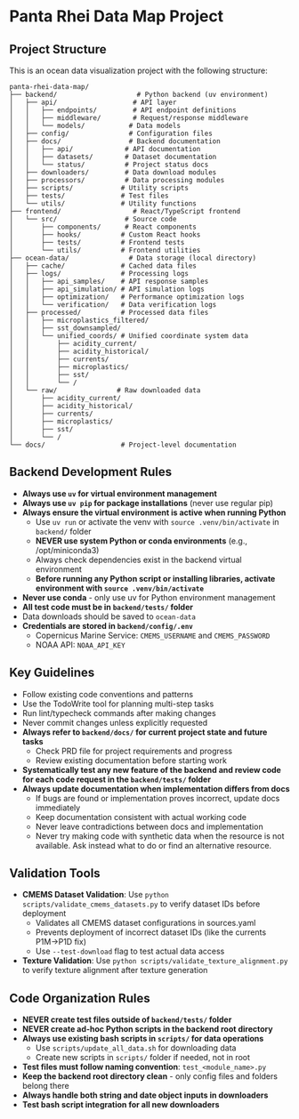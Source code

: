 # Panta Rhei Data Map Project

## Project Structure
This is an ocean data visualization project with the following structure:

```
panta-rhei-data-map/
├── backend/                    # Python backend (uv environment)
│   ├── api/                   # API layer
│   │   ├── endpoints/         # API endpoint definitions
│   │   ├── middleware/        # Request/response middleware
│   │   └── models/           # Data models
│   ├── config/               # Configuration files
│   ├── docs/                 # Backend documentation
│   │   ├── api/             # API documentation
│   │   ├── datasets/        # Dataset documentation
│   │   └── status/          # Project status docs
│   ├── downloaders/         # Data download modules
│   ├── processors/          # Data processing modules
│   ├── scripts/            # Utility scripts
│   ├── tests/              # Test files
│   └── utils/              # Utility functions
├── frontend/                  # React/TypeScript frontend
│   └── src/                 # Source code
│       ├── components/      # React components
│       ├── hooks/          # Custom React hooks
│       ├── tests/          # Frontend tests
│       └── utils/          # Frontend utilities
├── ocean-data/               # Data storage (local directory)
│   ├── cache/              # Cached data files
│   ├── logs/               # Processing logs
│   │   ├── api_samples/    # API response samples
│   │   ├── api_simulation/ # API simulation logs
│   │   ├── optimization/   # Performance optimization logs
│   │   └── verification/   # Data verification logs
│   ├── processed/          # Processed data files
│   │   ├── microplastics_filtered/
│   │   ├── sst_downsampled/
│   │   └── unified_coords/ # Unified coordinate system data
│   │       ├── acidity_current/
│   │       ├── acidity_historical/
│   │       ├── currents/
│   │       ├── microplastics/
│   │       ├── sst/
│   │       └── /
│   └── raw/               # Raw downloaded data
│       ├── acidity_current/
│       ├── acidity_historical/
│       ├── currents/
│       ├── microplastics/
│       ├── sst/
│       └── /
└── docs/                   # Project-level documentation
```

## Backend Development Rules
- **Always use `uv` for virtual environment management**
- **Always use `uv pip` for package installations** (never use regular pip)
- **Always ensure the virtual environment is active when running Python**
  - Use `uv run` or activate the venv with `source .venv/bin/activate` in `backend/` folder
  - **NEVER use system Python or conda environments** (e.g., /opt/miniconda3)
  - Always check dependencies exist in the backend virtual environment
  - **Before running any Python script or installing libraries, activate environment with `source .venv/bin/activate`**
- **Never use conda** - only use uv for Python environment management
- **All test code must be in `backend/tests/` folder**
- Data downloads should be saved to `ocean-data`
- **Credentials are stored in `backend/config/.env`**
  - Copernicus Marine Service: `CMEMS_USERNAME` and `CMEMS_PASSWORD`
  - NOAA API: `NOAA_API_KEY`


## Key Guidelines
- Follow existing code conventions and patterns
- Use the TodoWrite tool for planning multi-step tasks
- Run lint/typecheck commands after making changes
- Never commit changes unless explicitly requested
- **Always refer to `backend/docs/` for current project state and future tasks**
  - Check PRD file for project requirements and progress
  - Review existing documentation before starting work
- **Systematically test any new feature of the backend and review code for each code request in the `backend/tests/` folder**
- **Always update documentation when implementation differs from docs**
  - If bugs are found or implementation proves incorrect, update docs immediately
  - Keep documentation consistent with actual working code
  - Never leave contradictions between docs and implementation
  - Never try making code with synthetic data when the resource is not available. Ask instead what to do or find an alternative resource.



## Validation Tools
- **CMEMS Dataset Validation**: Use `python scripts/validate_cmems_datasets.py` to verify dataset IDs before deployment
  - Validates all CMEMS dataset configurations in sources.yaml
  - Prevents deployment of incorrect dataset IDs (like the currents P1M→P1D fix)
  - Use `--test-download` flag to test actual data access
- **Texture Validation**: Use `python scripts/validate_texture_alignment.py` to verify texture alignment after texture generation

## Code Organization Rules
- **NEVER create test files outside of `backend/tests/` folder**
- **NEVER create ad-hoc Python scripts in the backend root directory**
- **Always use existing bash scripts in `scripts/` for data operations**
  - Use `scripts/update_all_data.sh` for downloading data
  - Create new scripts in `scripts/` folder if needed, not in root
- **Test files must follow naming convention**: `test_<module_name>.py`
- **Keep the backend root directory clean** - only config files and folders belong there
- **Always handle both string and date object inputs in downloaders**
- **Test bash script integration for all new downloaders**
